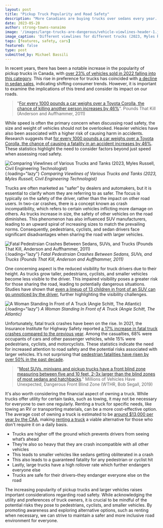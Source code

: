 ```yaml
---
layout: post
title: "Pickup Truck Popularity and Road Safety"
description: "More Canadians are buying trucks over sedans every year. Let’s look at the numbers to see how “safe” trucks really are on our roads."
date: 2023-05-28
author: strong-towns-nanaimo
image: '/images/large-trucks-are-dangerous/vehicle-viewlines-header-1.jpg'
image_caption: 'Different viewlines for different trucks (2023, Myles Russell, Civil Engineering Technologist)'
tags: [features, safety, cars]
featured: false
type: post
submitted_by: Michael Bassili
---
```


In recent years, there has been a notable increase in the popularity of pickup trucks in Canada, with [over 23% of vehicles sold in 2022 falling into this category](https://www150.statcan.gc.ca/t1/tbl1/en/tv.action?pid=2010000201). This rise in preference for trucks has coincided with [a decline in sedan sales](https://www150.statcan.gc.ca/t1/tbl1/en/tv.action?pid=2010000201), indicating shifting consumer trends. However, it is important to examine the implications of this trend and consider its impact on our roads.

> "[For every 1000 pounds a car weighs over a Toyota Corolla, the chance of killing another person increases by 46%](https://www.nber.org/system/files/working_papers/w17170/w17170.pdf)". Pounds That Kill (Anderson and Auffhammer, 2011)

While speed is often the primary concern when discussing road safety, the size and weight of vehicles should not be overlooked. Heavier vehicles have also been associated with a higher risk of causing harm in accidents. Research suggests that [for every 1000 pounds a car weighs over a Toyota Corolla, the chance of causing a fatality in an accident increases by 46%](https://www.nber.org/system/files/working_papers/w17170/w17170.pdf). These statistics highlight the need to consider factors beyond just speed when assessing road safety.

![Comparing Viewlines of Various Trucks and Tanks (2023, Myles Russell, Civil Engineering Technologist)]({{site.baseurl}}/images/large-trucks-are-dangerous/vehicle-viewlines-1.jpg){:loading="lazy"}
*Comparing Viewlines of Various Trucks and Tanks (2023, Myles Russell, Civil Engineering Technologist)*

Trucks are often marketed as "safer" by dealers and automakers, but it is essential to clarify whom they are referring to as safer. The focus is typically on the safety of the driver, rather than the impact on other road users. In two-car crashes, there is a concept known as crash incompatibility, which refers to certain vehicles inflicting more damage on others. As trucks increase in size, the safety of other vehicles on the road diminishes. This phenomenon has also influenced SUV manufacturers, leading to an upward spiral of increasing sizes to match the prevailing norms. Consequently, pedestrians, cyclists, and sedan drivers face significant disadvantages when sharing the road with larger vehicles.

![Fatal Pedestrsian Crashes Between Sedans, SUVs, and Trucks (Pounds That Kill, Anderson and Auffhammer, 2011)]({{site.baseurl}}/images/large-trucks-are-dangerous/fatal-pedestrian-crashes-us-1.jpeg){:loading="lazy"}
*Fatal Pedestrsian Crashes Between Sedans, SUVs, and Trucks (Pounds That Kill, Anderson and Auffhammer, 2011)*

One concerning aspect is the reduced visibility for truck drivers due to their height. As trucks grow taller, pedestrians, cyclists, and smaller vehicles become less visible to the driver. This impaired visibility poses a greater risk for those sharing the road, leading to potentially dangerous situations. Studies have shown that [even a lineup of 13 children in front of an SUV can go unnoticed by the driver](https://www.wthr.com/article/news/investigations/13-investigates/13-investigates-millions-vehicles-have-unexpected-dangerous-front-blind-zone/531-9521c471-3bc1-4b55-b860-3363f0954b3b), further highlighting the visibility challenges.

![A Woman Standing In Front of A Truck (Angie Schitt, The Atlantic)]({{site.baseurl}}/images/large-trucks-are-dangerous/truck-person-1.jpg){:loading="lazy"}
*A Woman Standing In Front of A Truck (Angie Schitt, The Atlantic)*

Unfortunately, fatal truck crashes have been on the rise. In 2021, the Insurance Institute for Highway Safety reported [a 17% increase in fatal truck crashes compared to the previous year](https://www.iihs.org/topics/fatality-statistics/detail/large-trucks). Among the casualties, 68% were occupants of cars and other passenger vehicles, while 15% were pedestrians, cyclists, and motorcyclists. These statistics indicate the need for increased attention to road safety and the potential risks associated with larger vehicles. It’s not surprising that [pedestrian fatalities have risen by over 50% in the past decade](https://www.ghsa.org/resources/news-releases/GHSA/Ped-Spotlight-Full-Report22).

> "[Most SUVs, minivans and pickup trucks have a front blind zone measuring between five and 10 feet, 2-3x larger than the blind zones of most sedans and hatchbacks](https://www.wthr.com/article/news/investigations/13-investigates/13-investigates-millions-vehicles-have-unexpected-dangerous-front-blind-zone/531-9521c471-3bc1-4b55-b860-3363f0954b3b)." Millions of Vehicles Have Unexpected, Dangerous Front Blind Zone (WTHR, Bob Segall, 2019)

It's also worth considering the financial aspect of owning a truck. While trucks offer utility for certain tasks, such as towing, it may not be necessary for everyone to own one regularly. Renting a truck for specific needs, like towing an RV or transporting materials, can be a more cost-effective option. The average cost of owning a truck is estimated to be [around $13,000 per year by the CAA](https://globalnews.ca/news/3832649/car-ownership-costs-public-transit-canada/), making [renting a truck](https://www.ca.kayak.com/Nanaimo-Pick-up-truck-Rentals.29269.cpk.ksp) a viable alternative for those who don't require it on a daily basis.

- Trucks are higher off the ground which prevents drivers from seeing what’s ahead
- They’re also so heavy that they are crash incompatible with all other vehicles
- This leads to smaller vehicles like sedans getting obliterated in a crash
- This also leads to a guaranteed fatality for any pedestrian or cyclist hit
- Lastly, large trucks have a high rollover rate which further endangers everyone else
- Trucks are safe for their drivers–they endanger everyone else on the road

The increasing popularity of pickup trucks and larger vehicles raises important considerations regarding road safety. While acknowledging the utility and preferences of truck owners, it is crucial to be mindful of the potential risks they pose to pedestrians, cyclists, and smaller vehicles. By promoting awareness and exploring alternative options, such as renting when necessary, we can strive to maintain a safer and more inclusive road environment for everyone.
